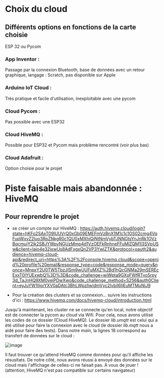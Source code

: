 # Choix du cloud

## Différents options en fonctions de la carte choisie
ESP 32 ou Pycom

### App Inventor : 
Passage par la connexion Bluetooth, base de données avec un retour graphique, langage : Scratch, pas disponible sur Apple

### Arduino IoT Cloud :
Très pratique et facile d'utilisation, inexploitable avec une pycom

### Cloud Pycom : 
Pas possible avec une ESP32

### Cloud HiveMQ :
Possible pour ESP32 et Pycom mais problème rencontré (voir plus bas)

### Cloud Adafruit :
Option choisie pour le projet


# Piste faisable mais abandonnée : HiveMQ

## Pour reprendre le projet
- se créer un compte sur HiveMQ : https://auth.hivemq.cloud/login?state=hKFo2SAxT09lUUVrQ0xGb09EMEFmVzBnX1M1c1c1OS02cmg4VqFupWxvZ2luo3RpZNkgR0c1QU0xMXhiQjNtNmVybTJNNGtsYnJnRk1OVzBqcmujY2lk2SBJYWpvNGUzMmp4d1VzOEFkRnhneFFuMlZQM1l3SVpUSw&client=Iajo4e32jxwUs8AdFxgxQn2VP3YwIZTK&protocol=oauth2&audience=hivemq-cloud-api&redirect_uri=https%3A%2F%2Fconsole.hivemq.cloud&scope=openid%20profile%20email&response_type=code&response_mode=query&nonce=MnpxY2U0TW5TbzJISm9wUUFuMXZ%2Bd1hQcGNMa29mSEREcExxT0lYUExwbQ%3D%3D&code_challenge=wiWpta9GXoFWfRTyo5rpy3d_TaJnHQ9XM0veiPDwXwo&code_challenge_method=S256&auth0Client=eyJuYW1lIjoiYXV0aDAtc3BhLWpzIiwidmVyc2lvbiI6IjEuMTMuNiJ9

- Pour la création des clusters et sa connexion... suivre les instructions d'ici : https://www.hivemq.com/docs/hivemq-cloud/introduction.html


Jusqu'à maintenant, les cluster ne se connecte qu'en local, notre objectif est de connecter la pycom au cloud via Wifi. 
Pour cela, nous avons utilisé les codes de ce dossier (Cloud HiveMQ).
Le dossier _lib.umqtt_ est celui qui a été utilisé pour faire la connexion avec le cloud (le dossier _lib.mqtt_ nous a aidé pour faire des tests).
Dans notre _main_, la lignes 18 correspond au transfert de données sur le cloud : 

![image](https://user-images.githubusercontent.com/119596360/220925142-d973937c-2c35-4073-9d81-aa3f8cce36c5.png)

Il faut trouver ce qu'attend HiveMQ comme données pour qu'il affiche les résusltats. 
De notre côté, nous avons réussi à envoyé des données sur le cloud mais l'affichage de celles-ci ne faisait pas. 
À vous de jouer ! (attention, HiveMQ n'est pas compatible sur certains navigateur)
